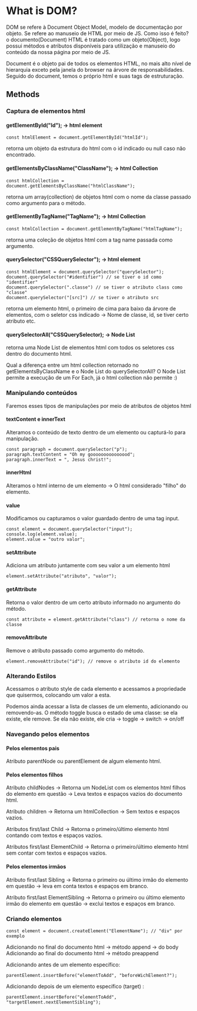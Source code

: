 # What is DOM?

DOM se refere à Document Object Model, modelo de documentação por objeto. Se
refere ao manuseio de HTML por meio de JS. Como isso é feito? o documento(Document)
HTML é tratado como um objeto(Object), logo possui métodos e atributos disponíveis
para utilização e manuseio do conteúdo da nossa página por meio de JS.

Document é o objeto pai de todos os elementos HTML, no mais alto nível de hierarquia
exceto pela janela do browser na árvore de responsabilidades. Seguido do document,
temos o próprio html e suas tags de estruturação.

## Methods 

### Captura de elementos html
#### getElementById("Id"); -> html element

````JS
const htmlElement = document.getElementById("htmlId");
````

retorna um objeto da estrutura do html com o id indicado ou null caso não encontrado.

#### getElementsByClassName("ClassName"); -> html Collection

````JS
const htmlCollection = document.getElementsByClassName("htmlClassName");
````

retorna um array(collection) de objetos html com o nome da classe passado como
argumento para o método.

#### getElementByTagName("TagName"); -> html Collection

````JS
const htmlCollection = document.getElementByTagName("htmlTagName");
````

retorna uma coleção de objetos html com a tag name passada como argumento.

#### querySelector("CSSQuerySelector"); -> html element

````JS
const htmlElement = document.querySelector("querySelector");
document.querySelector("#identifier") // se tiver o id como "identifier"
document.querySelector(".classe") // se tiver o atributo class como "classe"
document.querySelector("[src]") // se tiver o atributo src
````

retorna um elemento html, o primeiro de cima para baixo da árvore de elementos,
com o seletor css indicado -> Nome de classe, id, se tiver certo atributo etc.

#### querySelectorAll("CSSQuerySelector); -> Node List

retorna uma Node List de elementos html com todos os seletores css dentro do documento
html.

Qual a diferença entre um html collection retornado no getElementsByClassName e
o Node List do querySelectorAll? O Node List permite a execução de um For Each,
já o html collection não permite :)

### Manipulando conteúdos

Faremos esses tipos de manipulações por meio de atributos de objetos html

#### textContent e innerText

Alteramos o conteúdo de texto dentro de um elemento ou capturá-lo para manipulação.

````JS
const paragraph = document.querySelector("p");
paragraph.textContent = "Oh my gooooooooooooood";
paragraph.innerText = ", Jesus christ!";
````

#### innerHtml

Alteramos o html interno de um elemento -> O html considerado "filho" do elemento.

#### value

Modificamos ou capturamos o valor guardado dentro de uma tag input.

````JS
const element = document.querySelector("input");
console.log(element.value);
element.value = "outro valor";
````

#### setAttribute

Adiciona um atributo juntamente com seu valor a um elemento html

````JS
element.setAttribute("atributo", "valor");
````

#### getAttribute

Retorna o valor dentro de um certo atributo informado no argumento do método.

````JS
const attribute = element.getAttribute("class") // retorna o nome da classe
````

#### removeAttribute 

Remove o atributo passado como argumento do método.

````JS
element.removeAttribute("id"); // remove o atributo id do elemento
````

### Alterando Estilos

Acessamos o atributo style de cada elemento e acessamos a propriedade que quisermos,
colocando um valor a esta.

Podemos ainda acessar a lista de classes de um elemento, adicionando ou removendo-as.
O método toggle busca o estado de uma classe: se ela existe, ele remove. Se ela não
existe, ele cria -> toggle -> switch -> on/off

### Navegando pelos elementos

#### Pelos elementos pais

Atributo parentNode ou parentElement de algum elemento html.

#### Pelos elementos filhos

Atributo childNodes -> Retorna um NodeList com os elementos html filhos do elemento
em questão -> Leva textos e espaços vazios do documento html.

Atributo children -> Retorna um htmlCollection -> Sem textos e espaços vazios.

Atributos first/last Child -> Retorna o primeiro/último elemento html contando com
textos e espaços vazios.

Atributos first/last ElementChild -> Retorna o primeiro/último elemento html sem
contar com textos e espaços vazios.

#### Pelos elementos irmãos

Atributo first/last Sibling -> Retorna o primeiro ou último irmão do
elemento em questão -> leva em conta textos e espaços em branco.

Atributo first/last ElementSibling -> Retorna o primeiro ou último elemento irmão
do elemento em questão -> exclui textos e espaços em branco.

### Criando elementos

````JS
const element = document.createElement("ElementName"); // "div" por exemplo
````

Adicionando no final do documento html -> método append -> do body
Adicionando ao final do documento html -> método preappend

Adicionando antes de um elemento específico:

````JS
parentElement.insertBefore("elementToAdd", "beforeWichElement?");
````

Adicionando depois de um elemento específico (target) :

````JS
parentElement.insertBefore("elementToAdd", "targetElement.nextElementSibling");
````